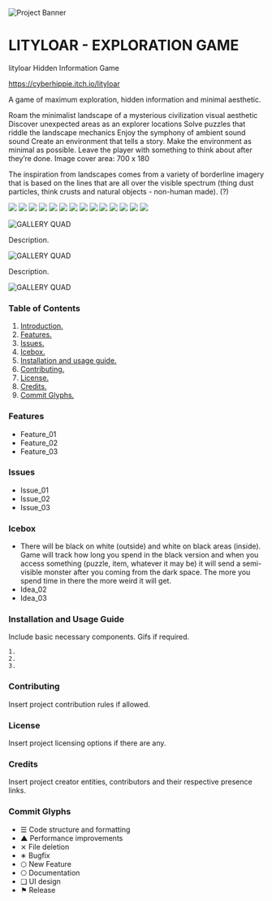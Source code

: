 ![Project Banner](/assets/template_visuals/temp-banner.png)

<a name="intro"></a>
# LITYLOAR - EXPLORATION GAME
lityloar
Hidden Information Game

https://cyberhippie.itch.io/lityloar

A game of maximum exploration, hidden information and minimal aesthetic.

Roam the minimalist landscape of a mysterious civilization visual aesthetic
Discover unexpected areas as an explorer locations
Solve puzzles that riddle the landscape mechanics
Enjoy the symphony of ambient sound sound
Create an environment that tells a story.
Make the environment as minimal as possible.
Leave the player with something to think about after they’re done.
Image cover area: 700 x 180

The inspiration from landscapes comes from a variety of borderline imagery that is based on the lines that are all over the visible spectrum (thing dust particles, think crusts and natural objects - non-human made). (?)

![](27841262-27688546-6100-11e7-8be7-c8d9b2bb311e.jpg)
![](27841264-288c9340-6100-11e7-8992-a5f94787d5b8.png)
![](27841266-29ca54d6-6100-11e7-806f-ea3b763ce901.png)
![](Screen_Shot_2018-03-06_at_12.21.04.png)
![](lityloar-cover.png)
![](lityloar-itchio-banner.png)
![](lityloar-itchio-banner2.png)
![](main-menu-1920-1080-wallpaper-black.png)
![](main-menu-2.png)
![](main-menu.png)
![](scene-idea1.png)
![](scene-idea2.png)
![](scene-idea3.png)
![](scene-idea4.png)

![GALLERY QUAD](/assets/template_visuals/temp-dual-gallery.png)

Description.

![GALLERY QUAD](/assets/template_visuals/temp-triple-gallery.png)

Description.

![GALLERY QUAD](/assets/template_visuals/temp-quad-gallery.png)

### Table of Contents
1. [Introduction.](#intro)
2. [Features.](#features)
3. [Issues.](#issues)
4. [Icebox.](#icebox)
5. [Installation and usage guide.](#install)
6. [Contributing.](#contribute)
7. [License.](#license)
8. [Credits.](#credits)
9. [Commit Glyphs.](#glyphs)

<a name="features"></a>
### Features
+ Feature_01
+ Feature_02
+ Feature_03

<a name="issues"></a>
### Issues
+ Issue_01
+ Issue_02
+ Issue_03

<a name="icebox"></a>
### Icebox
+ There will be black on white (outside) and white on black areas (inside). Game will track how long you spend in the black version and when you access something (puzzle, item, whatever it may be) it will send a semi-visible monster after you coming from the dark space. The more you spend time in there the more weird it will get.
+ Idea_02
+ Idea_03

<a name="install"></a>
### Installation and Usage Guide
Include basic necessary components. Gifs if required.
```
1. 
2. 
3. 
```

<a name="contribute"></a>
### Contributing
Insert project contribution rules if allowed.

<a name="license"></a>
### License
Insert project licensing options if there are any.

<a name="credits"></a>
### Credits
Insert project creator entities, contributors and their respective presence links.

<a name="glyphs"></a>
### Commit Glyphs

+ ☰ Code structure and formatting
+ ▲ Performance improvements
+ ⨯ File deletion
+ ∗ Bugfix
+ ⬡ New Feature
+ ⎔ Documentation
+ ❑ UI design
+ ⚑ Release


